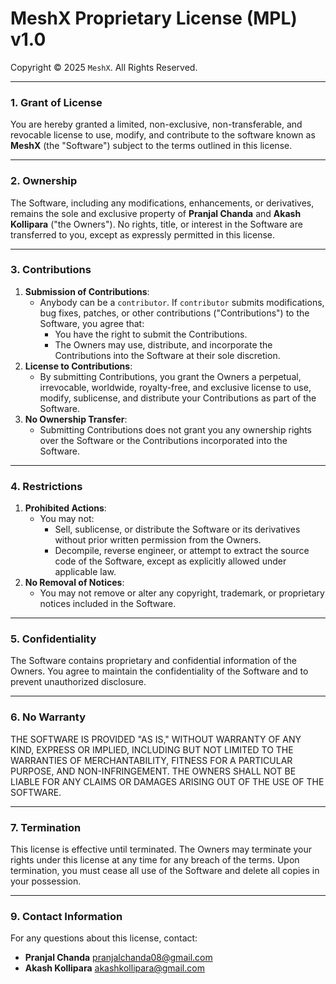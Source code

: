 # MeshX Proprietary License (MPL) v1.0

Copyright © 2025 `MeshX`. All Rights Reserved.

---

### **1. Grant of License**
You are hereby granted a limited, non-exclusive, non-transferable, and revocable license to use, modify, and contribute to the software known as **MeshX** (the "Software") subject to the terms outlined in this license.

---

### **2. Ownership**
The Software, including any modifications, enhancements, or derivatives, remains the sole and exclusive property of **Pranjal Chanda** and **Akash Kollipara** ("the Owners").
No rights, title, or interest in the Software are transferred to you, except as expressly permitted in this license.

---

### **3. Contributions**
1. **Submission of Contributions**:
   - Anybody can be a `contributor`. If `contributor` submits modifications, bug fixes, patches, or other contributions ("Contributions") to the Software, you agree that:
     - You have the right to submit the Contributions.
     - The Owners may use, distribute, and incorporate the Contributions into the Software at their sole discretion.
2. **License to Contributions**:
   - By submitting Contributions, you grant the Owners a perpetual, irrevocable, worldwide, royalty-free, and exclusive license to use, modify, sublicense, and distribute your Contributions as part of the Software.
3. **No Ownership Transfer**:
   - Submitting Contributions does not grant you any ownership rights over the Software or the Contributions incorporated into the Software.

---

### **4. Restrictions**
1. **Prohibited Actions**:
   - You may not:
     - Sell, sublicense, or distribute the Software or its derivatives without prior written permission from the Owners.
     - Decompile, reverse engineer, or attempt to extract the source code of the Software, except as explicitly allowed under applicable law.
2. **No Removal of Notices**:
   - You may not remove or alter any copyright, trademark, or proprietary notices included in the Software.

---

### **5. Confidentiality**
The Software contains proprietary and confidential information of the Owners. You agree to maintain the confidentiality of the Software and to prevent unauthorized disclosure.

---

### **6. No Warranty**
THE SOFTWARE IS PROVIDED "AS IS," WITHOUT WARRANTY OF ANY KIND, EXPRESS OR IMPLIED, INCLUDING BUT NOT LIMITED TO THE WARRANTIES OF MERCHANTABILITY, FITNESS FOR A PARTICULAR PURPOSE, AND NON-INFRINGEMENT. THE OWNERS SHALL NOT BE LIABLE FOR ANY CLAIMS OR DAMAGES ARISING OUT OF THE USE OF THE SOFTWARE.

---

### **7. Termination**
This license is effective until terminated. The Owners may terminate your rights under this license at any time for any breach of the terms. Upon termination, you must cease all use of the Software and delete all copies in your possession.

---

### **9. Contact Information**
For any questions about this license, contact:
* **Pranjal Chanda** [pranjalchanda08@gmail.com]()
* **Akash Kollipara** [akashkollipara@gmail.com]()


